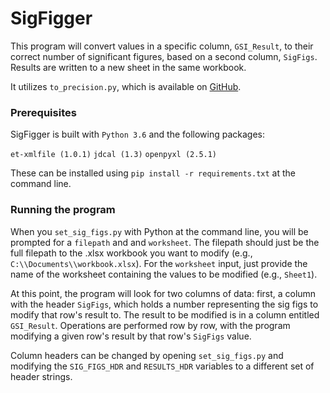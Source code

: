 # SigFigger

This program will convert values in a specific column, `GSI_Result`, to their correct number of significant figures,
based on a second column, `SigFigs`. Results are written to a new sheet in the same workbook.

It utilizes `to_precision.py`, which is available on [GitHub](https://github.com/BebeSparkelSparkel/to-precision).

### Prerequisites

SigFigger is built with `Python 3.6` and the following packages:

`et-xmlfile (1.0.1)`
`jdcal (1.3)`
`openpyxl (2.5.1)`

These can be installed using `pip install -r requirements.txt` at the command line.

### Running the program

When you `set_sig_figs.py` with Python at the command line, you will be prompted
for a `filepath` and and `worksheet`. The filepath should just be the full filepath
to the .xlsx workbook you want to modify (e.g., `C:\\Documents\\workbook.xlsx`).
For the `worksheet` input, just provide the name of the worksheet containing the
values to be modified (e.g., `Sheet1`).

At this point, the program will look for two columns of data: first, a column with
the header `SigFigs`, which holds a number representing the sig figs to modify
that row's result to. The result to be modified is in a column entitled `GSI_Result`.
Operations are performed row by row, with the program modifying a given row's result
by that row's `SigFigs` value.

Column headers can be changed by opening `set_sig_figs.py` and modifying the
`SIG_FIGS_HDR` and `RESULTS_HDR` variables to a different set of header strings.   
